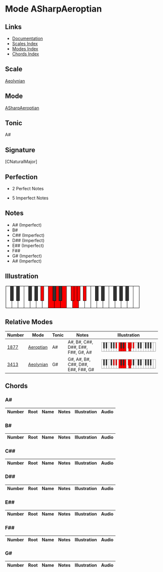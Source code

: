 # Mode ASharpAeroptian

## Links

- [Documentation](index.md)
- [Scales Index](Scales.md)
- [Modes Index](Modes.md)
- [Chords Index](Chords.md)

## Scale

[Aeolynian](ScaleAeolynian.md)

## Mode

[ASharpAeroptian](ModeASharpAeroptian.md)

## Tonic

A#

## Signature

[CNaturalMajor]

## Perfection

 - 2 Perfect Notes

 - 5 Imperfect Notes

## Notes

- A# (Imperfect)
- B#
- C## (Imperfect)
- D## (Imperfect)
- E## (Imperfect)
- F##
- G# (Imperfect)
- A# (Imperfect)

## Illustration

![ASharpAeroptian](ModeASharpAeroptian.png)

## Relative Modes

| Number | Mode | Tonic | Notes | Illustration |
|--------|------|-------|-------|--------------|
| [1877](https://ianring.com/musictheory/scales/1877) | [Aeroptian](ModeAeroptian.md) | A# | A#, B#, C##, D##, E##, F##, G#, A# | ![ASharpAeroptian](ModeASharpAeroptian.png) |
| [3413](https://ianring.com/musictheory/scales/3413) | [Aeolynian](ModeAeolynian.md) | G# | G#, A#, B#, C##, D##, E##, F##, G# | ![GSharpAeolynian](ModeGSharpAeolynian.png) |

## Chords

### A#

| Number | Root | Name | Notes | Illustration | Audio |
|--------|------|------|-------|--------------|-------|

### B#

| Number | Root | Name | Notes | Illustration | Audio |
|--------|------|------|-------|--------------|-------|

### C##

| Number | Root | Name | Notes | Illustration | Audio |
|--------|------|------|-------|--------------|-------|

### D##

| Number | Root | Name | Notes | Illustration | Audio |
|--------|------|------|-------|--------------|-------|

### E##

| Number | Root | Name | Notes | Illustration | Audio |
|--------|------|------|-------|--------------|-------|

### F##

| Number | Root | Name | Notes | Illustration | Audio |
|--------|------|------|-------|--------------|-------|

### G#

| Number | Root | Name | Notes | Illustration | Audio |
|--------|------|------|-------|--------------|-------|

